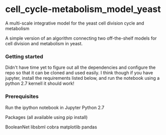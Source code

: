 # cell_cycle-metabolism_model_yeast
A multi-scale integrative model for the yeast cell division cycle and metabolism

A simple version of an algorithm connecting two off-the-shelf models for cell division and metabolism in yeast.

### Getting started
Didn't have time yet to figure out all the dependencies and configure the repo so that it can be cloned and used easily. I think though if you have jupyter, install the requirements listed below, and run the notebook using a python 2.7 kernell it should work!

### Prerequisites

Run the ipython notebook in Jupyter
Python 2.7

Packages (all available using pip install)

BooleanNet
libsbml
cobra
matplotlib
pandas

